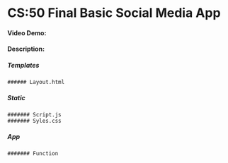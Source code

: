 # CS:50 Final Basic Social Media App
#### Video Demo:  <URL HERE>
#### Description:
  ##### Templates
    ###### Layout.html
  ##### Static
    ####### Script.js
    ####### Syles.css
  ##### App
    ####### Function
